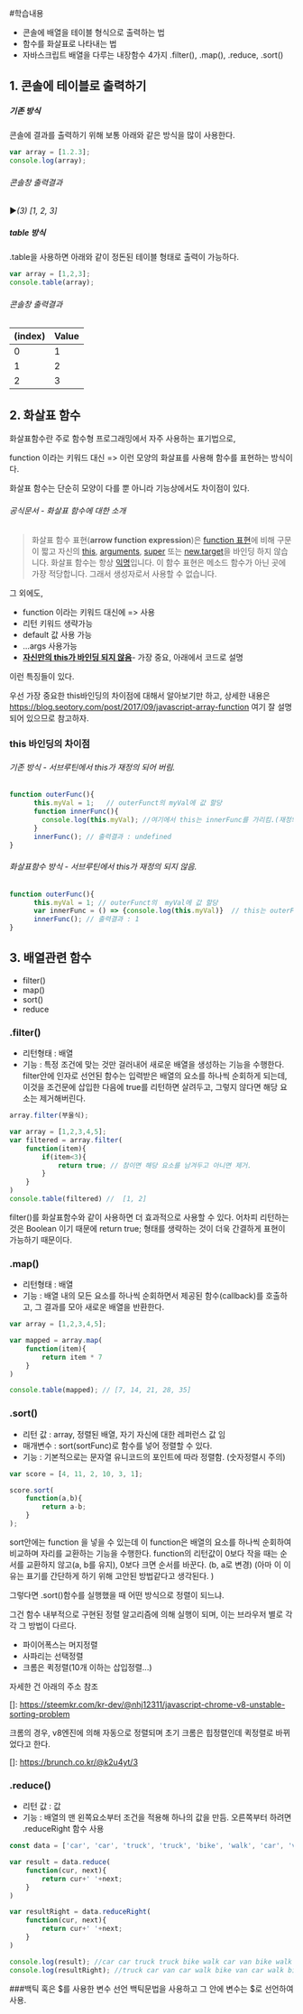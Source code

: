 #학습내용
- 콘솔에 배열을 테이블 형식으로 출력하는 법
- 함수를 화살표로 나타내는 법
- 자바스크립트 배열을 다루는 내장함수 4가지
  .filter(),  .map(),  .reduce, .sort()



## 1. 콘솔에 테이블로 출력하기

##### 기존 방식 

콘솔에 결과를 출력하기 위해 보통 아래와 같은 방식을 많이 사용한다. 

```javascript
var array = [1.2.3];
console.log(array);
```

###### 콘솔창 출력결과 

▶*(3) [1, 2, 3]*



##### table 방식 

.table을 사용하면 아래와 같이 정돈된 테이블 형태로 출력이 가능하다. 

```javascript
var array = [1,2,3];
console.table(array);
```



###### 콘솔창 출력결과 

| (index) | Value |
| ------- | ----- |
| 0       | 1     |
| 1       | 2     |
| 2       | 3     |



## 2. 화살표 함수

화살표함수란 주로 함수형 프로그래밍에서 자주 사용하는 표기법으로,

function 이라는 키워드 대신 => 이런 모양의 화살표를 사용해 함수를 표현하는 방식이다. 

화살표 함수는 단순히 모양이 다를 뿐 아니라 기능상에서도 차이점이 있다. 



###### 공식문서 -  화살표 함수에 대한 소개

> 화살표 함수 표현(**arrow function expression**)은 [function 표현](https://developer.mozilla.org/ko/docs/Web/JavaScript/Reference/Operators/function)에 비해 구문이 짧고  자신의 [this](https://developer.mozilla.org/ko/docs/Web/JavaScript/Reference/Operators/this), [arguments](https://developer.mozilla.org/ko/docs/Web/JavaScript/Reference/Functions/arguments), [super](https://developer.mozilla.org/ko/docs/Web/JavaScript/Reference/Operators/super) 또는 [new.target](https://developer.mozilla.org/ko/docs/Web/JavaScript/Reference/Operators/new.target)을 바인딩 하지 않습니다. 화살표 함수는 항상 [익명](https://developer.mozilla.org/ko/docs/Web/JavaScript/Reference/Global_Objects/Function/name)입니다. 이  함수 표현은 메소드 함수가 아닌 곳에 가장 적당합니다. 그래서 생성자로서 사용할 수 없습니다. 



그 외에도, 

- function 이라는 키워드 대신에 => 사용
- 리턴 키워드 생략가능
- default 값 사용 가능
- ...args 사용가능
- **<u>자신만의 this가 바인딩 되지 않음</u>**- 가장 중요, 아래에서 코드로 설명

이런 특징들이 있다. 

우선 가장 중요한 this바인딩의 차이점에 대해서 알아보기만 하고, 상세한 내용은 https://blog.seotory.com/post/2017/09/javascript-array-function 여기 잘 설명되어 있으므로 참고하자. 



### this 바인딩의 차이점

###### 기존 방식 - 서브루틴에서 this가 재정의 되어 버림.

```javascript
function outerFunc(){
      this.myVal = 1; 	// outerFunct의 myVal에 값 할당
      function innerFunc(){
        console.log(this.myVal); //여기에서 this는 innerFunc를 가리킴.(재정의 됨.)
      }
      innerFunc(); // 출력결과 : undefined
}
```



###### 화살표함수 방식 - 서브루틴에서 this가 재정의 되지 않음.

```javascript
function outerFunc(){
      this.myVal = 1; // outerFunct의  myVal에 값 할당
      var innerFunc = () => {console.log(this.myVal)}  // this는 outerFunc를 가리킴(재정의x)
      innerFunc(); // 출력결과 : 1
}
```



## 3. 배열관련 함수 

- filter()
- map()
- sort()
- reduce





### .filter()

- 리턴형태 : 배열
- 기능 : 특정 조건에 맞는 것만 걸러내어 새로운 배열을 생성하는 기능을 수행한다. filter안에 인자로 선언된 함수는 입력받은 배열의 요소를 하나씩 순회하게 되는데, 이것을 조건문에 삽입한 다음에 true를 리턴하면 살려두고, 그렇지 않다면 해당 요소는 제거해버린다. 

```javascript
array.filter(부울식);
```

```js
var array = [1,2,3,4,5];
var filtered = array.filter(
    function(item){
        if(item<3){
            return true; // 참이면 해당 요소를 남겨두고 아니면 제거.
        }
    }
)
console.table(filtered) //  [1, 2]
```

filter()를 화살표함수와 같이 사용하면 더 효과적으로 사용할 수 있다. 어차피 리턴하는 것은 Boolean 이기 때문에 return true; 형태를 생략하는 것이 더욱 간결하게 표현이 가능하기 때문이다. 



### .map()

- 리턴형태 : 배열
- 기능 : 배열 내의 모든 요소를 하나씩 순회하면서  제공된 함수(callback)를 호출하고, 그 결과를 모아 새로운 배열을 반환한다.

```javascript
var array = [1,2,3,4,5];

var mapped = array.map(
    function(item){
    	return item * 7
    }
)

console.table(mapped); // [7, 14, 21, 28, 35]
```



### .sort()

- 리턴 값 : array, 정렬된 배열, 자기 자신에 대한 레퍼런스 값 임
- 매개변수 : sort(sortFunc)로 함수를 넣어 정렬할 수 있다. 
- 기능 : 기본적으로는 문자열 유니코드의 포인트에 따라 정렬함. (숫자정렬시 주의)

```javascript
var score = [4, 11, 2, 10, 3, 1]; 

score.sort(
    function(a,b){
        return a-b;
    }
);
```

sort안에는 function 을 넣을 수 있는데 이 function은 배열의 요소를 하나씩 순회하여 비교하며 자리를 교환하는 기능을 수행한다. function의 리턴값이 0보다 작을 때는 순서를 교환하지 않고(a, b를 유지),  0보다 크면 순서를 바꾼다. (b, a로 변경) (아마 이 이유는 표기를 간단하게 하기 위해 고안된 방법같다고 생각된다. )



그렇다면 .sort()함수를 실행했을 때 어떤 방식으로 정렬이 되느냐. 

그건 함수 내부적으로 구현된 정렬 알고리즘에 의해 실행이 되며, 이는 브라우저 별로 각각 그 방법이 다르다. 

- 파이어폭스는 머지정렬
- 사파리는 선택정렬
- 크롬은 퀵정렬(10개 이하는 삽입정렬...)

자세한 건 아래의 주소 참조

[]: https://steemkr.com/kr-dev/@nhj12311/javascript-chrome-v8-unstable-sorting-problem



크롬의 경우, v8엔진에 의해 자동으로 정렬되며 초기 크롬은 힙정렬인데 퀵정렬로 바뀌었다고 한다. 

[]: https://brunch.co.kr/@k2u4yt/3



### .reduce()

- 리턴 값 : 값
- 기능 : 배열의 맨 왼쪽요소부터 조건을 적용해 하나의 값을 만듬. 오른쪽부터 하려면 .reduceRight 함수 사용

```javascript
const data = ['car', 'car', 'truck', 'truck', 'bike', 'walk', 'car', 'van', 'bike', 'walk', 'car', 'van', 'car', 'truck' ];

var result = data.reduce(
    function(cur, next){
        return cur+' '+next;
    }
)

var resultRight = data.reduceRight(
    function(cur, next){
        return cur+' '+next;
    }
)

console.log(result); //car car truck truck bike walk car van bike walk car van car truck
console.log(resultRight); //truck car van car walk bike van car walk bike truck truck car ca
```



###백틱 혹은 $를 사용한 변수 선언
백틱문법을 사용하고 그 안에 변수는 $로 선언하여 사용.